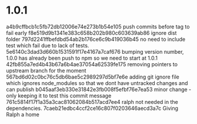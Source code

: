 
#  1.0.1

a4b9cffbcb1c5fb72db12006e74e273b1b54e105 push commits before tag to fail early
f8e519d9b1341e383c658b202b980c603639ab86 ignore dist folder
797d2241ffbefdbd54ab2b176ce6c9b419036b45 no need to include test which fail due to lack of tests.
5e6140c3dad3d660b1531591f17e4167a7caf676 bumping version number, 1.0.0 has already been push to npm so we need to start at 1.0.1
42fb855a7ed4b43b67a6b4ae37054a62539fe175 removing pointers to upstream branch for the moment
567bd6d02c0bc76c5db6bae5c2989297d5bf7e6e adding git ignore file which ignores node_modules so that we dont have untracked changes and can publish
b045aaf3eb330e31842e3fb008f5efbf76e7ea53 minor change - only keeping it to test this commit message
761c5814f17f1a35a3cac81062084b517acd7ee4 ralph not needed in the dependencies.
7caeb21edbc4ccf2ce16c807f0203646aecd3a7c Giving Ralph a home
